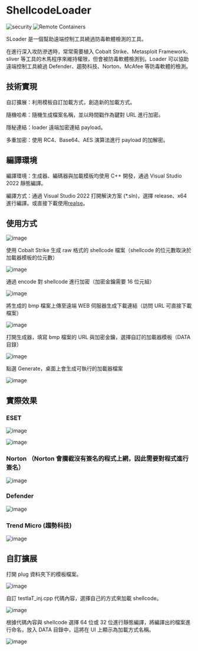 # ShellcodeLoader
<a><img alt="security" src="https://img.shields.io/badge/security-audited-green?style=flat-square%22%20alt=%22Security"></a>
<a><img alt="Remote Containers" src="https://img.shields.io/badge/Remote%20Containers-Compatible-green.svg"></a>

SLoader 是一個幫助遠端控制工具繞過防毒軟體檢測的工具。

在進行深入攻防滲透時，常常需要植入 Cobalt Strike、Metasploit Framework、sliver 等工具的木馬程序來維持權限，但會被防毒軟體檢測到。Loader 可以協助遠端控制工具繞過 Defender、趨勢科技、Norton、McAfee 等防毒軟體的檢測。

## 技術實現

自訂擴展：利用模板自訂加載方式，創造新的加載方式。

隨機哈希：隨機生成檔案名稱，並以時間戳作為鍵對 URL 進行加密。

隱秘連結：loader 遠端加密連結 payload。

多重加密：使用 RC4、Base64、AES 演算法進行 payload 的加解密。

## 編譯環境

編譯環境：生成器、編碼器與加載模板均使用 C++ 開發，通過 Visual Studio 2022 靜態編譯。

編譯方式：通過 Visual Studio 2022 打開解決方案 (*.sln)，選擇 release、x64 進行編譯。或直接下載使用[realse](https://github.com/ED-E92/SLoader/releases/tag/SLoaderv1.1)。

## 使用方式

![image](https://github.com/user-attachments/assets/9f35c116-d4ea-4e51-9aae-55b2a0022ca7)

使用 Cobalt Strike 生成 raw 格式的 shellcode 檔案（shellcode 的位元數取決於加載器模板的位元數）

![image](https://github.com/user-attachments/assets/e264878a-a7a8-4c51-92c3-eff5415d79d4)

通過 encode 對 shellcode 進行加密（加密金鑰需要 16 位元組）

![image](https://github.com/user-attachments/assets/21089a27-b123-4cc0-8960-96a6ce8ed3d5)

將生成的 bmp 檔案上傳至遠端 WEB 伺服器生成下載連結（訪問 URL 可直接下載檔案）

![image](https://github.com/user-attachments/assets/00ca4abe-d67a-4abc-80e0-fd379bbc2c93)

打開生成器，填寫 bmp 檔案的 URL 與加密金鑰，選擇自訂的加載器模板（DATA 目錄）

![image](https://github.com/user-attachments/assets/3e290a4a-7c27-405c-8ee6-fc0a03e0b9d1)

點選 Generate，桌面上會生成可執行的加載器檔案

![image](https://github.com/user-attachments/assets/e51e9ce9-bd05-45ec-aa9f-228fd081e587)


## 實際效果
### ESET
![image](https://github.com/user-attachments/assets/5b53892f-c543-418f-9239-0bf752ad77b0)

![image](https://github.com/user-attachments/assets/9a30a62d-d041-4b65-a5df-359f951043df)

### Norton （Norton 會攔截沒有簽名的程式上網，因此需要對程式進行簽名）

![image](https://github.com/user-attachments/assets/720df57d-6b63-40bd-a6f4-fe598a68e85a)

### Defender

![image](https://github.com/user-attachments/assets/dfebdf5e-c484-427c-bce7-7e4bc9e70a54)

### Trend Micro (趨勢科技)

![image](https://github.com/user-attachments/assets/03bdecb3-077e-4f0b-b2fc-6ff04add8f33)

## 自訂擴展

打開 plug 資料夾下的模板檔案。

![image](https://github.com/user-attachments/assets/aac91ab2-42a3-4fb7-9925-2ea21785ef3c)

自訂 testIaT_inj.cpp 代碼內容，選擇自己的方式來加載 shellcode。

![image](https://github.com/user-attachments/assets/3b6e9375-cc54-4f6c-9b97-a69fe76cfb95)

根據代碼內容與 shellcode 選擇 64 位或 32 位進行靜態編譯，將編譯出的檔案進行命名，放入 DATA 目錄中，這將在 UI 上顯示為加載方式名稱。

![image](https://github.com/user-attachments/assets/aeb79411-0771-46a8-887b-7491093ca857)
